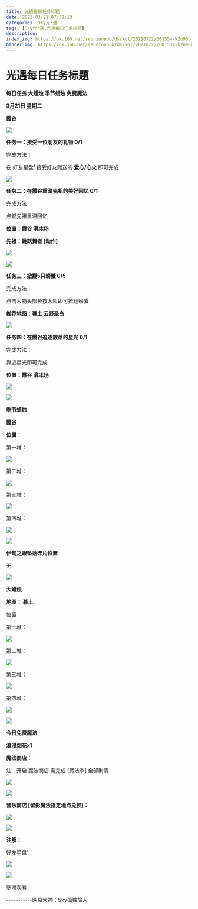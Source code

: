 ```yaml
---
title: 光遇每日任务标题
date: 2023-03-21 07:38:10
categories: Sky光•遇
tags: [Sky光•遇,光遇每日任务标题]
description: 
index_img: https://ok.166.net/reunionpub/ds/kol/20210722/001554-k2u90bj7ay.png?imageView&thumbnail=600x0&type=jpg
banner_img: https://ok.166.net/reunionpub/ds/kol/20210722/001554-k2u90bj7ay.png?imageView&thumbnail=600x0&type=jpg
---
```

# 光遇每日任务标题
**每日任务 大蜡烛 季节蜡烛 免费魔法**

 **3月21日 星期二**

 **霞谷**

![](https://img.166.net/reunionpub/ds/kol/20230321/000814-13s8hvtc5z.jpg)

 **任务一：接受一位朋友的礼物 0/1**

完成方法：

在 好友星盘¹ 接受好友赠送的 **爱心/心火** 即可完成

![](https://img.166.net/reunionpub/ds/kol/20230321/000141-9zw5cqklas.jpeg)

 **任务二：在霞谷重温先祖的美好回忆 0/1**

完成方法：

点燃先祖重温回忆

 **位置：霞谷 滑冰场**

 **先祖：跳跃舞者 [动作]**

![](https://img.166.net/reunionpub/ds/kol/20230321/000255-6lfjsw2oc7.jpeg)

![](https://img.166.net/reunionpub/ds/kol/20230321/000307-q6obv40ctf.jpeg)

 **任务三：掀翻5只螃蟹 0/5**

完成方法：

点击人物头部长按大叫即可掀翻螃蟹

 **推荐地图：暮土 云野圣岛**

![](https://img.166.net/reunionpub/ds/kol/20230321/000337-l9ij3ssh82.jpg)

 **任务四：在霞谷追逐散落的星光 0/1**

完成方法：

靠近星光即可完成

 **位置：霞谷 滑冰场**

![](https://img.166.net/reunionpub/ds/kol/20230321/000356-4djz38y5rc.jpeg)

![](https://img.166.net/reunionpub/ds/kol/20221018/100256-wzutnocka0.png)

 **季节蜡烛**

 **霞谷**

 **位置：**

第一堆：

![](https://img.166.net/reunionpub/ds/kol/20230320/235453-ndsh3gkuz9.jpeg)

第二堆：

![](https://img.166.net/reunionpub/ds/kol/20230320/235501-4djktu6pwc.jpeg)

第三堆：

![](https://img.166.net/reunionpub/ds/kol/20230320/235509-h152ynamfk.jpeg)

第四堆：

![](https://img.166.net/reunionpub/ds/kol/20230320/235517-5v26j1bhpy.jpeg)

![](https://img.166.net/reunionpub/ds/kol/20221130/005912-5mvshq9nf3.png)

 **伊甸之眼坠落碎片位置**

无

![](https://img.166.net/reunionpub/ds/kol/20230313/005012-cdpy0kr1uq.png)

 **大蜡烛**

 **地图： 暮土**

位置

第一堆：

![](https://img.166.net/reunionpub/ds/kol/20230320/235613-5efdak2q6p.jpeg)

第二堆：

![](https://img.166.net/reunionpub/ds/kol/20230320/235625-lscvrfbgkd.jpeg)

第三堆：

![](https://img.166.net/reunionpub/ds/kol/20230320/235635-7jfl3cm0aw.jpeg)

第四堆：

![](https://img.166.net/reunionpub/ds/kol/20230320/235644-wej48y3lkd.jpeg)

![](https://img.166.net/reunionpub/ds/kol/20221018/100256-wzutnocka0.png)

 **今日免费魔法**

 **浪漫烟花x1**

 **魔法商店：**

注：开启 魔法商店 需完成 [魔法季] 全部剧情

![](https://img.166.net/reunionpub/ds/kol/20221018/100559-oibznvdtus.png)

![](https://img.166.net/reunionpub/ds/kol/20230320/235709-rya190qje3.jpeg)

 **音乐商店 [留影魔法指定地点兑换]：**

![](https://img.166.net/reunionpub/ds/kol/20230319/235555-fqg98l3srj.jpeg)

 **![](https://img.166.net/reunionpub/ds/kol/20221018/100256-wzutnocka0.png)**

 **注解：**

好友星盘¹

![](https://img.166.net/reunionpub/ds/kol/20230321/001223-ty27fublk0.jpeg)

 **![](https://img.166.net/reunionpub/ds/kol/20221018/100256-wzutnocka0.png)**

感谢观看

\-----------网易大神：Sky孤独旅人

